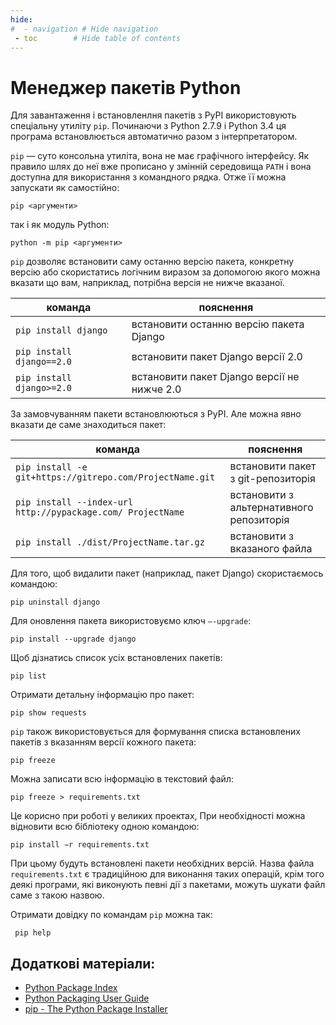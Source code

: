 ```yaml
---
hide:
#  - navigation # Hide navigation
 - toc        # Hide table of contents
---
```


# Менеджер пакетів Python

Для завантаження і встановленлня пакетів з PyPI використовують спеціальну утиліту `pip`. 
Починаючи з Python 2.7.9 і Python 3.4 ця програма встановлюється автоматично разом з інтерпретатором. 

`pip` — суто консольна утиліта, вона не має графічного інтерфейсу. 
Як правило шлях до неї вже прописано у змінній середовища `PATH` 
і вона доступна для використання з командного рядка. 
Отже її можна запускати як самостійно:

	pip <аргументи>
	
так і як модуль Python:

	python -m pip <аргументи>

`pip` дозволяє встановити саму останню версію пакета, 
конкретну версію або скористатись логічним виразом 
за допомогою якого можна вказати що вам, наприклад, потрібна версія не нижче вказаної. 

|команда|пояснення|
|-|-|
|`pip install django`|встановити останню версію пакета Django|
|`pip install django==2.0`|встановити пакет Django версії 2.0|
|`pip install django>=2.0`|встановити пакет Django версії не нижче 2.0|

За замовчуванням пакети встановлюються з PyPI. 
Але можна явно вказати де саме знаходиться пакет: 

|команда|пояснення|
|-|-|
|`pip install -e git+https://gitrepo.com/ProjectName.git`|встановити пакет з git-репозиторія|
|`pip install --index-url http://pypackage.com/ ProjectName`|встановити з альтернативного репозиторія|
|`pip install ./dist/ProjectName.tar.gz`|встановити з вказаного файла|

Для того, щоб видалити пакет (наприклад, пакет Django) скористаємось командою:

	pip uninstall django
	
Для оновлення пакета використовуємо ключ `–-upgrade`: 

	pip install --upgrade django
	
Щоб дізнатись список усіх встановлених пакетів: 

	pip list

Отримати детальну інформацію про пакет: 

	pip show requests
	
<!-- Якщо ви не знаєте точної назви пакета, 
або бажаєте переглянути пакети у назві яких міститься певне слово, 
скористайтесь пошуком: 

	pip search django
 -->


`pip` також використовується для формування списка встановлених пакетів з вказанням версії кожного пакета:

	pip freeze

Можна записати всю інформацію в текстовий файл: 

	pip freeze > requirements.txt

Це корисно при роботі у великих проектах, 
При необхідності можна відновити всю бібліотеку одною командою: 

	pip install −r requirements.txt
	
При цьому будуть встановлені пакети необхідних версій. 
Назва файла `requirements.txt` є традиційною для виконання таких операцій, 
крім того деякі програми, які виконують певні дії з пакетами, можуть шукати файл саме з такою назвою. 

Отримати довідку по командам `pip` можна так:

	 pip help

## Додаткові матеріали:

- [Python Package Index](https://pypi.org/)
- [Python Packaging User Guide](https://packaging.python.org/)
- [pip - The Python Package Installer](https://pip.pypa.io/en/stable/)
